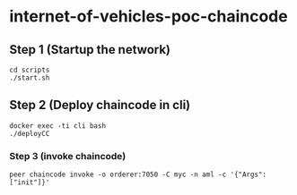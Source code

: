 # internet-of-vehicles-poc-chaincode

## Step 1 (Startup the network)
```shell
cd scripts
./start.sh
```

## Step 2 (Deploy chaincode in cli)

```shell
docker exec -ti cli bash
./deployCC
```


### Step 3 (invoke chaincode)

```shell
peer chaincode invoke -o orderer:7050 -C myc -n aml -c '{"Args":["init"]}'
```